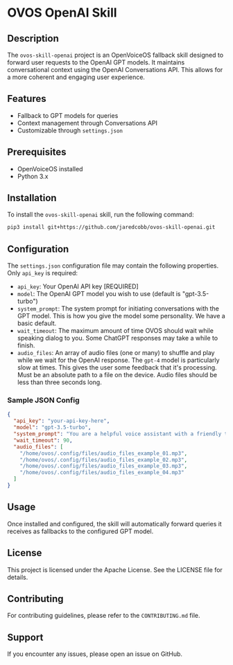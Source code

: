# OVOS OpenAI Skill

## Description

The `ovos-skill-openai` project is an OpenVoiceOS fallback skill designed to forward user requests to the OpenAI GPT models. It maintains conversational context using the OpenAI Conversations API. This allows for a more coherent and engaging user experience.

## Features

- Fallback to GPT models for queries
- Context management through Conversations API
- Customizable through `settings.json`

## Prerequisites

- OpenVoiceOS installed
- Python 3.x

## Installation

To install the `ovos-skill-openai` skill, run the following command:

```bash
pip3 install git+https://github.com/jaredcobb/ovos-skill-openai.git
```

## Configuration

The `settings.json` configuration file may contain the following properties. Only `api_key` is required:

- `api_key`: Your OpenAI API key [REQUIRED]
- `model`: The OpenAI GPT model you wish to use (default is "gpt-3.5-turbo")
- `system_prompt`: The system prompt for initiating conversations with the GPT model. This is how you give the model some personality. We have a basic default.
- `wait_timeout`: The maximum amount of time OVOS should wait while speaking dialog to you. Some ChatGPT responses may take a while to finish.
- `audio_files`: An array of audio files (one or many) to shuffle and play while we wait for the OpenAI response. The `gpt-4` model is particularly slow at times. This gives the user some feedback that it's processing. Must be an absolute path to a file on the device. Audio files should be less than three seconds long.

### Sample JSON Config

```json
{
  "api_key": "your-api-key-here",
  "model": "gpt-3.5-turbo",
  "system_prompt": "You are a helpful voice assistant with a friendly tone and fun sense of humor",
  "wait_timeout": 90,
  "audio_files": [
    "/home/ovos/.config/files/audio_files_example_01.mp3",
    "/home/ovos/.config/files/audio_files_example_02.mp3",
    "/home/ovos/.config/files/audio_files_example_03.mp3",
    "/home/ovos/.config/files/audio_files_example_04.mp3"
  ]
}
```

## Usage

Once installed and configured, the skill will automatically forward queries it receives as fallbacks to the configured GPT model.

## License

This project is licensed under the Apache License. See the LICENSE file for details.

## Contributing

For contributing guidelines, please refer to the `CONTRIBUTING.md` file.

## Support

If you encounter any issues, please open an issue on GitHub.
